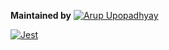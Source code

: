 **Maintained by**
[![Arup Upopadhyay](https://img.shields.io/badge/Arup%20Upopadhyay-contributor-aabbcc?labelColor=70ace0&style=plastic&link=https://www.linkedin.com/in/arupupopadhyay/)](https://www.linkedin.com/in/arupupopadhyay/)

[![Jest](https://github.com/Arup-Upopadhyay/coding-challanges/actions/workflows/jest.yml/badge.svg?branch=main&event=push)](https://github.com/Arup-Upopadhyay/coding-challanges/actions/workflows/jest.yml)
